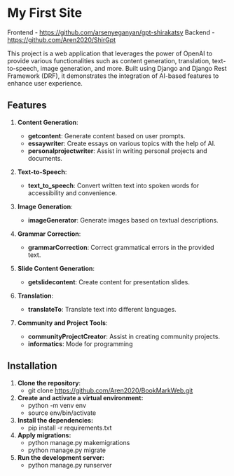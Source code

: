 # My First Site
Frontend - https://github.com/arsenyeganyan/gpt-shirakatsy 
Backend  - https://github.com/Aren2020/ShirGpt

This project is a web application that leverages the power of OpenAI to provide various functionalities such as content generation, translation, text-to-speech, image generation, and more. Built using Django and Django Rest Framework (DRF), it demonstrates the integration of AI-based features to enhance user experience. 

## Features

1. **Content Generation**:
   - **getcontent**: Generate content based on user prompts.
   - **essaywriter**: Create essays on various topics with the help of AI.
   - **personalprojectwriter**: Assist in writing personal projects and documents.
   
2. **Text-to-Speech**:
   - **text_to_speech**: Convert written text into spoken words for accessibility and convenience.

3. **Image Generation**:
   - **imageGenerator**: Generate images based on textual descriptions.

4. **Grammar Correction**:
   - **grammarCorrection**: Correct grammatical errors in the provided text.

5. **Slide Content Generation**:
   - **getslidecontent**: Create content for presentation slides.

6. **Translation**:
   - **translateTo**: Translate text into different languages.

7. **Community and Project Tools**:
   - **communityProjectCreator**: Assist in creating community projects.
   - **informatics**: Mode for programming

## Installation

1. **Clone the repository**:
   - git clone https://github.com/Aren2020/BookMarkWeb.git
2. **Create and activate a virtual environment:**
   - python -m venv env
   - source env/bin/activate
3. **Install the dependencies:** 
   - pip install -r requirements.txt
4. **Apply migrations:**
   - python manage.py makemigrations
   - python manage.py migrate
6. **Run the development server:**
   - python manage.py runserver
